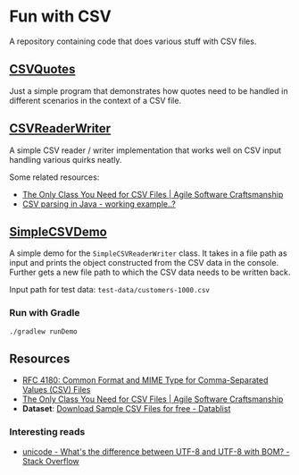 # Fun with CSV

A repository containing code that does various stuff with CSV files.

## [CSVQuotes](./src/main/java/org/example/CSVQuotes.java)

Just a simple program that demonstrates how quotes need to be handled
in different scenarios in the context of a CSV file.

## [CSVReaderWriter](./src/main/java/org/example/util/CSVReaderWriter.java)

A simple CSV reader / writer implementation that works well on CSV input handling
various quirks neatly.

Some related resources:
- [The Only Class You Need for CSV Files | Agile Software Craftsmanship](https://agiletribe.wordpress.com/2012/11/23/the-only-class-you-need-for-csv-files/)
- [CSV parsing in Java - working example..?](https://stackoverflow.com/a/13655640/5614968)

## [SimpleCSVDemo](./src/main/java/org/example/SimpleCSVDemo.java)

A simple demo for the `SimpleCSVReaderWriter` class. It takes in a file
path as input and prints the object constructed from the CSV data in
the console. Further gets a new file path to which the CSV data needs to
be written back.

Input path for test data: `test-data/customers-1000.csv`

### Run with Gradle

```shell
./gradlew runDemo
```

## Resources

- [RFC 4180: Common Format and MIME Type for Comma-Separated Values (CSV) Files](https://www.rfc-editor.org/rfc/rfc4180)
- [The Only Class You Need for CSV Files | Agile Software Craftsmanship](https://agiletribe.wordpress.com/2012/11/23/the-only-class-you-need-for-csv-files/)
- **Dataset**: [Download Sample CSV Files for free - Datablist](https://www.datablist.com/learn/csv/download-sample-csv-files)

### Interesting reads

- [unicode - What's the difference between UTF-8 and UTF-8 with BOM? - Stack Overflow](https://stackoverflow.com/q/2223882/5614968)

